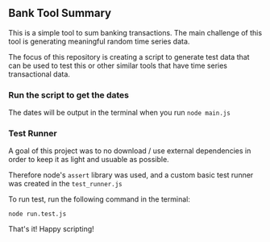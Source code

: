 ## Bank Tool Summary
This is a simple tool to sum banking transactions.  The main challenge of this tool is generating meaningful random time series data.

The focus of this repository is creating a script to generate test data that can be used to test this or other similar tools that have time series transactional data.

### Run the script to get the dates
The dates will be output in the terminal when you run `node main.js`

### Test Runner
A goal of this project was to no download / use external dependencies in order to keep it as light and usuable as possible.

Therefore node's `assert` library was used, and a custom basic test runner was created in the `test_runner.js`

To run test, run the following command in the terminal:

`node run.test.js`

That's it!  Happy scripting!